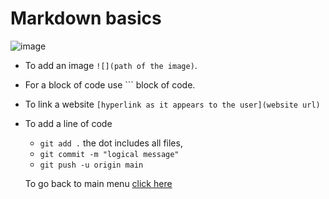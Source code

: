 # Markdown basics  
![image](https://user-images.githubusercontent.com/110126036/181785551-d37b486b-05c1-466a-911b-958e94937574.png)

- To add an image `![](path of the image)`.
- For a block of code use ``` block of code.
- To link a website `[hyperlink as it appears to the user](website url)`
- To add a line of code 
  - `git add .` the dot includes all files, 
  - `git commit -m "logical message"`
  - `git push -u origin main`
  
  To go back to main menu [click here](https://github.com/SDenn12/beginner_code/blob/main/README.md)
